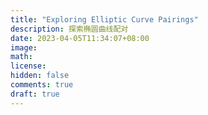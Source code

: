 ```yaml
---
title: "Exploring Elliptic Curve Pairings"
description: 探索椭圆曲线配对
date: 2023-04-05T11:34:07+08:00
image:
math:
license:
hidden: false
comments: true
draft: true
---
```


